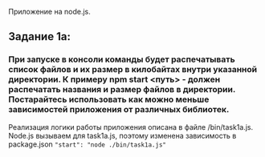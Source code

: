 Приложение на node.js.
## Задание 1а:
### При запуске в консоли команды будет распечатывать список файлов и их размер в килобайтах внутри указанной директории. К примеру npm start <путь> - должен распечатать названия и размер файлов в директории. Постарайтесь использовать как можно меньше зависимостей приложения от различных библиотек.

Реализация логики работы приложения описана в файле /bin/task1a.js. Node.js вызываем для task1a.js, поэтому изменена зависимость в package.json `"start": "node ./bin/task1a.js"`
